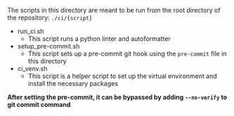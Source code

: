 The scripts in this directory are meant to be run from the root directory of the repository: `./ci/{script}`

- run_ci.sh
    - This script runs a python linter and autoformatter
- setup_pre-commit.sh
    - This script sets up a pre-commit git hook using the `pre-commit` file in this directory
- ci_venv.sh
    - This script is a helper script to set up the virtual environment and install the necessary packages

**After setting the pre-commit, it can be bypassed by adding `--no-verify` to git commit command**
